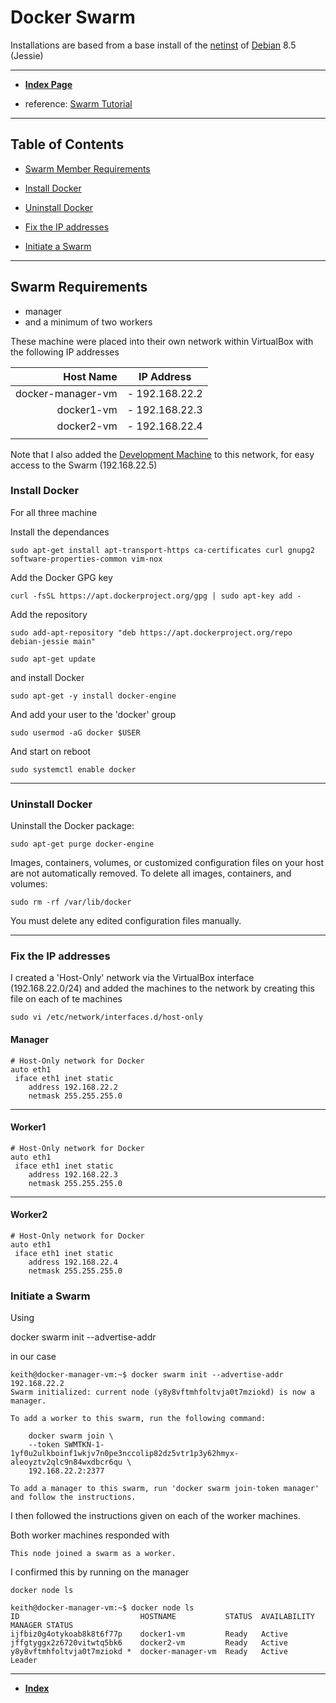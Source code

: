 # Docker Swarm

Installations are based from a base install of the [netinst](https://www.debian.org/releases/stable/debian-installer/) of [Debian](https://www.debian.org/) 8.5 (Jessie)

----

* **[Index Page](../README.md)**

* reference: [Swarm Tutorial](https://docs.docker.com/engine/swarm/swarm-tutorial/)


----

## Table of Contents

* [Swarm Member Requirements](#swarm-requirements)
* [Install Docker](#install-docker)
* [Uninstall Docker](#uninstall-docker)

* [Fix the IP addresses](#fix-the-ip-addresses)
* [Initiate a Swarm](#initiate-a-swarm)

----

## Swarm Requirements
* manager
* and a minimum of two workers

These machine were placed into their own network within VirtualBox with the following IP addresses


|  Host Name         |   IP Address   |
|-------------------:|----------------|
| docker-manager-vm  | - 192.168.22.2 |
| docker1-vm         | - 192.168.22.3 |
| docker2-vm         | - 192.168.22.4 |
|||

Note that I also added the [Development Machine](DevelopmentMachineInstall.md) to this network, for easy access to the Swarm (192.168.22.5)

### Install Docker

For all three machine

Install the dependances

  `sudo apt-get install apt-transport-https ca-certificates curl gnupg2 software-properties-common vim-nox`

Add the Docker GPG key

  `curl -fsSL https://apt.dockerproject.org/gpg | sudo apt-key add -`

Add the repository

  `sudo add-apt-repository "deb https://apt.dockerproject.org/repo debian-jessie main"`

  `sudo apt-get update`

and install Docker

  `sudo apt-get -y install docker-engine`


And add your user to the 'docker' group

  `sudo usermod -aG docker $USER`


And start on reboot

  `sudo systemctl enable docker`

----

### Uninstall Docker

Uninstall the Docker package:

  `sudo apt-get purge docker-engine`

Images, containers, volumes, or customized configuration files on your host are not automatically removed. To delete all images, containers, and volumes:

  `sudo rm -rf /var/lib/docker`

You must delete any edited configuration files manually.

----

### Fix the IP addresses

I created a 'Host-Only' network via the VirtualBox interface (192.168.22.0/24) and added the machines to the network by creating this file on each of te machines

  `sudo vi /etc/network/interfaces.d/host-only`

#### Manager


```
# Host-Only network for Docker
auto eth1
 iface eth1 inet static
    address 192.168.22.2
    netmask 255.255.255.0
```
----

#### Worker1

```
# Host-Only network for Docker
auto eth1
 iface eth1 inet static
    address 192.168.22.3
    netmask 255.255.255.0
```

----

#### Worker2


```
# Host-Only network for Docker
auto eth1
 iface eth1 inet static
    address 192.168.22.4
    netmask 255.255.255.0
```


### Initiate a Swarm
Using

docker swarm init --advertise-addr <MANAGER-IP>

in our case
```
keith@docker-manager-vm:~$ docker swarm init --advertise-addr 192.168.22.2
Swarm initialized: current node (y8y8vftmhfoltvja0t7mziokd) is now a manager.

To add a worker to this swarm, run the following command:

    docker swarm join \
    --token SWMTKN-1-1yf0u2ulkboinf1wkjv7n0pe3nccolip82dz5vtr1p3y62hmyx-aleoyztv2qlc9n84wxdbcr6qu \
    192.168.22.2:2377

To add a manager to this swarm, run 'docker swarm join-token manager' and follow the instructions.
```

I then followed the instructions given on each of the worker machines.

Both worker machines responded with

`This node joined a swarm as a worker.`

I confirmed this by running on the manager

`docker node ls`


```
keith@docker-manager-vm:~$ docker node ls
ID                           HOSTNAME           STATUS  AVAILABILITY  MANAGER STATUS
ijfbiz0g4otykoab8k8t6f77p    docker1-vm         Ready   Active
jffgtyggx2z6720vitwtq5bk6    docker2-vm         Ready   Active
y8y8vftmhfoltvja0t7mziokd *  docker-manager-vm  Ready   Active        Leader
```

----

* **[Index](../README.md)**



